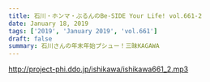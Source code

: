 ```yaml
---
title: 石川・ホンマ・ぶるんのBe-SIDE Your Life! vol.661-2
date: January 18, 2019
tags: ['2019', 'January 2019', 'vol.661']
draft: false
summary: 石川さんの年末年始プシュー！三昧KAGAWA
---
```


http://project-phi.ddo.jp/ishikawa/ishikawa661_2.mp3
